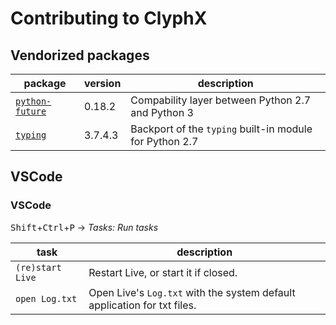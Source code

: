 # Contributing to ClyphX

## Vendorized packages

| package           | version | description |
| ----------------- | ------- | ----------- |
| [`python-future`] | 0.18.2  | Compability layer between Python 2.7 and Python 3 |
| [`typing`]        | 3.7.4.3 | Backport of the `typing` built-in module for Python 2.7 |

[`python-future`]: https://github.com/PythonCharmers/python-future
[`typing`]: https://github.com/python/typing


## VSCode

### VSCode

<kbd>Shift</kbd>+<kbd>Ctrl</kbd>+<kbd>P</kbd> &rarr; _Tasks: Run tasks_

| task             | description |
| ---------------- | ----------- |
| `(re)start Live` | Restart Live, or start it if closed.
| `open Log.txt`   | Open Live's `Log.txt` with the system default application for txt files.
